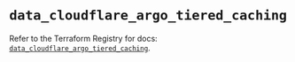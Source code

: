 # `data_cloudflare_argo_tiered_caching`

Refer to the Terraform Registry for docs: [`data_cloudflare_argo_tiered_caching`](https://registry.terraform.io/providers/cloudflare/cloudflare/5.3.0/docs/data-sources/argo_tiered_caching).

